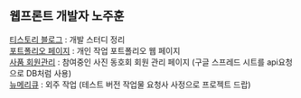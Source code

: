 ## 웹프론트 개발자 노주훈
[티스토리 블로그](https://non-traditional-developer.tistory.com/)
: 개발 스터디 정리   
[포트폴리오 페이지](https://rohjoohoon.github.io/project/portfolio/)
: 개인 작업 포트폴리오 웹 페이지   
[사품 회원관리](https://rohjoohoon.github.io/project/sapum/)
: 참여중인 사진 동호회 회원 관리 페이지  (구글 스프레드 시트를 api요청으로 DB처럼 사용)   
[뉴메리큐](https://rohjoohoon.github.io/project/numerique/)
: 외주 작업 (테스트 버전 작업물 요청사 사정으로 프로젝트 드랍)   
